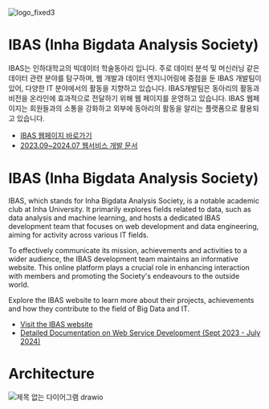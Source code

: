 
![logo_fixed3](https://github.com/InhaBas/.github/assets/99078115/512533bf-71d3-480c-9d0b-f0cbd45221ba)

# IBAS (Inha Bigdata Analysis Society)
IBAS는 인하대학교의 빅데이터 학술동아리 입니다. 주로 데이터 분석 및 머신러닝 같은 데이터 관련 분야를 탐구하며, 웹 개발과 데이터 엔지니어링에 중점을 둔 IBAS 개발팀이 있어, 다양한 IT 분야에서의 활동을 지향하고 있습니다.
IBAS개발팀은 동아리의 활동과 비전을 온라인에 효과적으로 전달하기 위해 웹 페이지를 운영하고 있습니다. IBAS 웹페이지는 회원들과의 소통을 강화하고 외부에 동아리의 활동을 알리는 플랫폼으로 활용되고 있습니다.

- [IBAS 웹페이지 바로가기](https://www.inhabas.com/)
- [2023.09~2024.07 웹서비스 개발 문서](https://sparkly-lunge-241.notion.site/IBAS-049505480e5f4bebbb01bfc9b1e9c3c0)

# IBAS (Inha Bigdata Analysis Society)
IBAS, which stands for Inha Bigdata Analysis Society, is a notable academic club at Inha University. It primarily explores fields related to data, such as data analysis and machine learning, and hosts a dedicated IBAS development team that focuses on web development and data engineering, aiming for activity across various IT fields.

To effectively communicate its mission, achievements and activities to a wider audience, the IBAS development team maintains an informative website. This online platform plays a crucial role in enhancing interaction with members and promoting the Society's endeavours to the outside world.

Explore the IBAS website to learn more about their projects, achievements and how they contribute to the field of Big Data and IT.

- [Visit the IBAS website](https://www.inhabas.com/)
- [Detailed Documentation on Web Service Development (Sept 2023 - July 2024)](https://sparkly-lunge-241.notion.site/IBAS-049505480e5f4bebbb01bfc9b1e9c3c0)


# Architecture
![제목 없는 다이어그램 drawio](https://github.com/InhaBas/.github/assets/65115045/92b53331-ab45-43b2-95bd-a9639b362dce)
